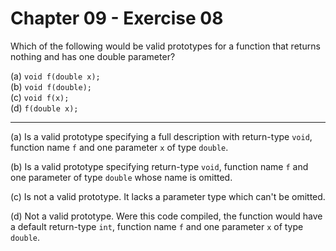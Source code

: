 # Chapter 09 - Exercise 08

Which of the following would be valid prototypes for a function that returns nothing and has one double parameter?

(a) `void f(double x);`  
(b) `void f(double);`  
(c) `void f(x);`  
(d) `f(double x);`  

---

(a)
Is a valid prototype specifying a full description with return-type `void`, function name `f` and one parameter `x` of type `double`.

(b)
Is a valid prototype specifying return-type `void`, function name `f` and one parameter of type `double` whose name is omitted.

(c)
Is not a valid prototype. It lacks a parameter type which can't be omitted. 

(d)
Not a valid prototype. Were this code compiled, the function would have a default return-type `int`, function name `f` and one parameter `x` of type `double`.
